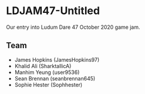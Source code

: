 # LDJAM47-Untitled
Our entry into Ludum Dare 47 October 2020 game jam.
## Team
* James Hopkins (JamesHopkins97)
* Khalid Ali (SharktallicA)
* Manhim Yeung (user9536)
* Sean Brennan (seanbrennan645)
* Sophie Hester (Sophhester)
